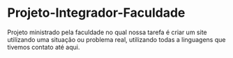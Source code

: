 # Projeto-Integrador-Faculdade
 Projeto ministrado pela faculdade no qual nossa tarefa é criar um site utilizando uma situação ou problema real, utilizando todas a linguagens que tivemos contato até aqui.
